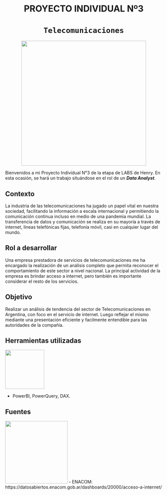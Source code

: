 # <h1 align=center> **PROYECTO INDIVIDUAL Nº3** </h1>

# <h1 align=center>**`Telecomunicaciones`**</h1>

<p align="center">
<img src = 'https://www.ceupe.com/images/easyblog_articles/2745/b2ap3_large_tecnologas-de-las-telecomunicaciones.jpg' height = 400>
</p>

Bienvenidos a mi Proyecto Individual N°3 de la etapa de LABS de Henry. En esta ocasión, se hará un trabajo situándose en el rol de un ***Data Analyst***. 

## **Contexto**

La industria de las telecomunicaciones ha jugado un papel vital en nuestra sociedad, facilitando la información a escala internacional y permitiendo la comunicación continua incluso en medio de una pandemia mundial. La transferencia de datos y comunicación se realiza en su mayoría a través de internet, líneas telefónicas fijas, telefonía móvil, casi en cualquier lugar del mundo.

## **Rol a desarrollar**

Una empresa prestadora de servicios de telecomunicaciones me ha encargado la realización de un análisis completo que permita reconocer el comportamiento de este sector a nivel nacional. La principal actividad de la empresa es brindar acceso a internet, pero también es importante considerar el resto de los servicios.

## **Objetivo**

Realizar un análisis de tendencia del sector de Telecomunicaciones en Argentina, con foco en el servicio de internet. Luego reflejar el mismo mediante una presentación eficiente y facilmente entendible para las autoridades de la compañía.

## **Herramientas utilizadas**
<img src = 'https://datascientest.com/es/wp-content/uploads/sites/7/2020/10/power-bi-logo-1.jpg' height = 125>

+ PowerBI, PowerQuery, DAX.

## **Fuentes**
<img src = 'https://enacom.gob.ar/multimedia/noticias/N/201801/archivo_20180131012432_8996_720x447.jpg' height = 200>
- ENACOM: https://datosabiertos.enacom.gob.ar/dashboards/20000/acceso-a-internet/